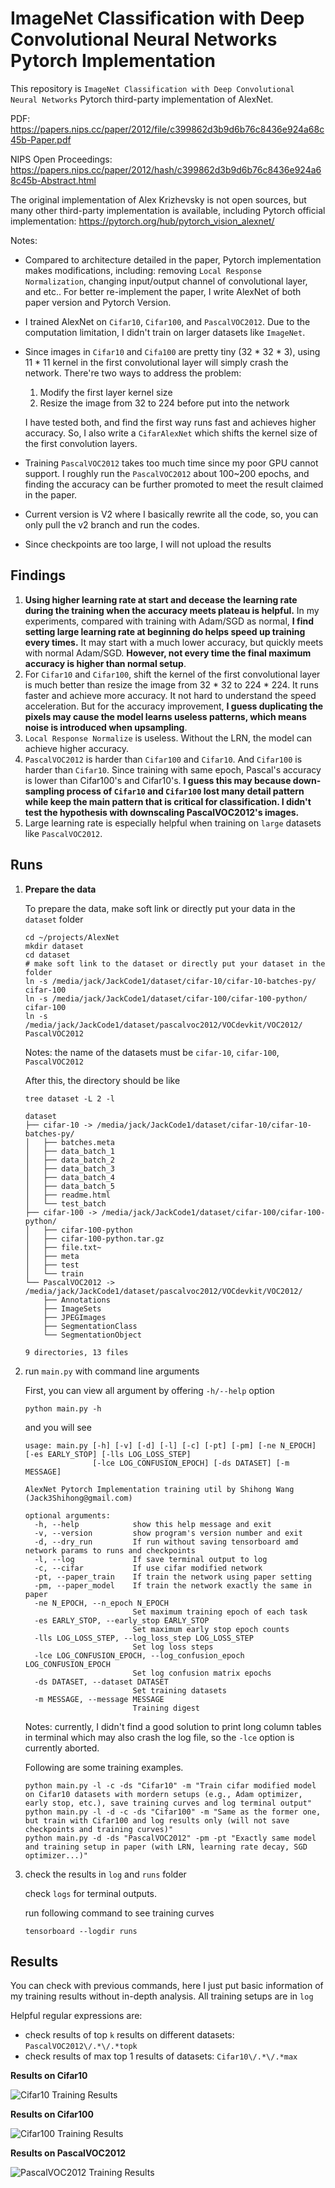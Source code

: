 # ImageNet Classification with Deep Convolutional Neural Networks Pytorch Implementation

This repository is `ImageNet Classification with Deep Convolutional Neural Networks` Pytorch third-party implementation of AlexNet.

PDF: https://papers.nips.cc/paper/2012/file/c399862d3b9d6b76c8436e924a68c45b-Paper.pdf

NIPS Open Proceedings: https://papers.nips.cc/paper/2012/hash/c399862d3b9d6b76c8436e924a68c45b-Abstract.html

The original implementation of Alex Krizhevsky is not open sources, but many other third-party implementation is available, including Pytorch official implementation: https://pytorch.org/hub/pytorch_vision_alexnet/

Notes:

- Compared to architecture detailed in the paper, Pytorch implementation makes modifications, including: removing `Local Response Normalization`, changing input/output channel of convolutional layer, and etc.. For better re-implement the paper, I write AlexNet of both paper version and Pytorch Version.
- I trained AlexNet on `Cifar10`, `Cifar100`, and `PascalVOC2012`. Due to the computation limitation, I didn't train on larger datasets like `ImageNet`.
- Since images in `Cifar10` and `Cifa100` are pretty tiny (32 \* 32 \* 3), using 11 \* 11 kernel in the first convolutional layer will simply crash the network. There're two ways to address the problem:

  1. Modify the first layer kernel size
  2. Resize the image from 32 to 224 before put into the network

  I have tested both, and find the first way runs fast and achieves higher accuracy. So, I also write a `CifarAlexNet` which shifts the kernel size of the first convolution layers.
- Training `PascalVOC2012` takes too much time since my poor GPU cannot support. I roughly run the `PascalVOC2012` about 100~200 epochs, and finding the accuracy can be further promoted to meet the result claimed in the paper.
- Current version is V2 where I basically rewrite all the code, so, you can only pull the v2 branch and run the codes.
- Since checkpoints are too large, I will not upload the results

## Findings

1. **Using higher learning rate at start and decease the learning rate during the training when the accuracy meets plateau is helpful.** In my experiments, compared with training with Adam/SGD as normal, **I find setting large learning rate at beginning do helps speed up training every times.** It may start with a much lower accuracy, but quickly meets with normal Adam/SGD. **However, not every time the final maximum accuracy is higher than normal setup**.
2. For `Cifar10` and `Cifar100`, shift the kernel of the first convolutional layer is much better than resize the image from 32 \* 32 to 224 \* 224. It runs faster and achieve more accuracy. It not hard to understand the speed acceleration. But for the accuracy improvement, **I guess duplicating the pixels may cause the model learns useless patterns, which means noise is introduced when upsampling**.
3. `Local Response Normalize` is useless. Without the LRN, the model can achieve higher accuracy.
4. `PascalVOC2012` is harder than `Cifar100` and `Cifar10`. And `Cifar100` is harder than `Cifar10`. Since training with same epoch, Pascal's accuracy is lower than Cifar100's and Cifar10's. **I guess this may because down-sampling process of `Cifar10` and `Cifar100` lost many detail pattern while keep the main pattern that is critical for classification. I didn't test the hypothesis with downscaling PascalVOC2012's images.**
5. Large learning rate is especially helpful when training on `large` datasets like `PascalVOC2012`.

## Runs

1. **Prepare the data**

   To prepare the data, make soft link or directly put your data in the `dataset` folder

   ```shell
   cd ~/projects/AlexNet
   mkdir dataset
   cd dataset
   # make soft link to the dataset or directly put your dataset in the folder
   ln -s /media/jack/JackCode1/dataset/cifar-10/cifar-10-batches-py/ cifar-100
   ln -s /media/jack/JackCode1/dataset/cifar-100/cifar-100-python/ cifar-100
   ln -s /media/jack/JackCode1/dataset/pascalvoc2012/VOCdevkit/VOC2012/ PascalVOC2012
   ```

   Notes: the name of the datasets must be `cifar-10`, `cifar-100`, `PascalVOC2012`

   After this, the directory should be like

   ```shell
   tree dataset -L 2 -l
   ```

   ```shell
   dataset
   ├── cifar-10 -> /media/jack/JackCode1/dataset/cifar-10/cifar-10-batches-py/
   │   ├── batches.meta
   │   ├── data_batch_1
   │   ├── data_batch_2
   │   ├── data_batch_3
   │   ├── data_batch_4
   │   ├── data_batch_5
   │   ├── readme.html
   │   └── test_batch
   ├── cifar-100 -> /media/jack/JackCode1/dataset/cifar-100/cifar-100-python/
   │   ├── cifar-100-python
   │   ├── cifar-100-python.tar.gz
   │   ├── file.txt~
   │   ├── meta
   │   ├── test
   │   └── train
   └── PascalVOC2012 -> /media/jack/JackCode1/dataset/pascalvoc2012/VOCdevkit/VOC2012/
       ├── Annotations
       ├── ImageSets
       ├── JPEGImages
       ├── SegmentationClass
       └── SegmentationObject

   9 directories, 13 files
   ```
2. run `main.py` with command line arguments

   First, you can view all argument by offering `-h/--help` option

   ```shell
   python main.py -h
   ```

   and you will see

   ```output
   usage: main.py [-h] [-v] [-d] [-l] [-c] [-pt] [-pm] [-ne N_EPOCH] [-es EARLY_STOP] [-lls LOG_LOSS_STEP]
                  [-lce LOG_CONFUSION_EPOCH] [-ds DATASET] [-m MESSAGE]

   AlexNet Pytorch Implementation training util by Shihong Wang (Jack3Shihong@gmail.com)

   optional arguments:
     -h, --help            show this help message and exit
     -v, --version         show program's version number and exit
     -d, --dry_run         If run without saving tensorboard amd network params to runs and checkpoints
     -l, --log             If save terminal output to log
     -c, --cifar           If use cifar modified network
     -pt, --paper_train    If train the network using paper setting
     -pm, --paper_model    If train the network exactly the same in paper
     -ne N_EPOCH, --n_epoch N_EPOCH
                           Set maximum training epoch of each task
     -es EARLY_STOP, --early_stop EARLY_STOP
                           Set maximum early stop epoch counts
     -lls LOG_LOSS_STEP, --log_loss_step LOG_LOSS_STEP
                           Set log loss steps
     -lce LOG_CONFUSION_EPOCH, --log_confusion_epoch LOG_CONFUSION_EPOCH
                           Set log confusion matrix epochs
     -ds DATASET, --dataset DATASET
                           Set training datasets
     -m MESSAGE, --message MESSAGE
                           Training digest
   ```

   Notes: currently, I didn't find a good solution to print long column tables in terminal which may also crash the log file, so the `-lce` option is currently aborted.

   Following are some training examples.

   ```shell
   python main.py -l -c -ds "Cifar10" -m "Train cifar modified model on Cifar10 datasets with mordern setups (e.g., Adam optimizer, early stop, etc.), save training curves and log terminal output"
   python main.py -l -d -c -ds "Cifar100" -m "Same as the former one, but train with Cifar100 and log results only (will not save checkpoints and training curves)"
   python main.py -d -ds "PascalVOC2012" -pm -pt "Exactly same model and training setup in paper (with LRN, learning rate decay, SGD optimizer...)"
   ```
3. check the results in `log` and `runs` folder

   check `logs` for terminal outputs.

   run following command to see training curves

   ```shell
   tensorboard --logdir runs
   ```

## Results

You can check with previous commands, here I just put basic information of my training results without in-depth analysis. All training setups are in `log`

Helpful regular expressions are:

* check results of top `k` results on different datasets: `PascalVOC2012\/.*\/.*topk`
* check results of max top 1 results of datasets: `Cifar10\/.*\/.*max`

**Results on Cifar10**

![Cifar10 Training Results](https://jack-1307599355.cos.ap-shanghai.myqcloud.com/image-20220512003756815.png)

**Results on Cifar100**

![Cifar100 Training Results](https://jack-1307599355.cos.ap-shanghai.myqcloud.com/image-20220512003858888.png)

**Results on PascalVOC2012**

![PascalVOC2012 Training Results](https://jack-1307599355.cos.ap-shanghai.myqcloud.com/image-20220512004017064.png)

